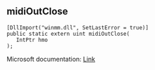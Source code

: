 ## midiOutClose

```
[DllImport("winmm.dll", SetLastError = true)]
public static extern uint midiOutClose(
   IntPtr hmo
);
```

Microsoft documentation: [Link](https://learn.microsoft.com/en-us/windows/win32/api/mmeapi/nf-mmeapi-midioutclose)
